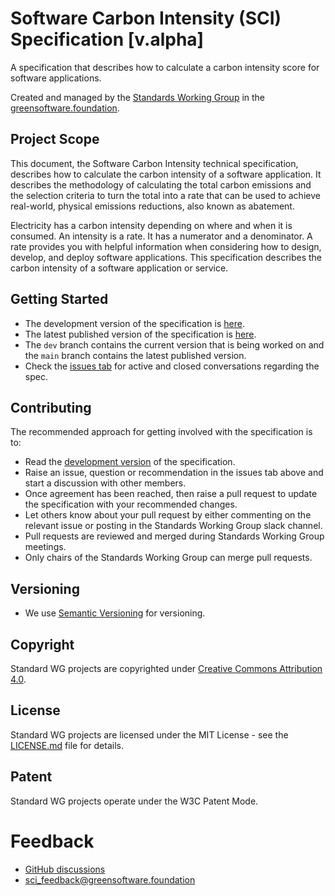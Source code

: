 # Software Carbon Intensity (SCI) Specification [v.alpha]

A specification that describes how to calculate a carbon intensity score for software applications. 

Created and managed by the [Standards Working Group](https://github.com/Green-Software-Foundation/standards_wg) in the [greensoftware.foundation](https://greensoftware.foundation).


## Project Scope
This document, the Software Carbon Intensity technical specification, describes how to calculate the carbon intensity of a software application. It describes the methodology of calculating the total carbon emissions and the selection criteria to turn the total into a rate that can be used to achieve real-world, physical emissions reductions, also known as abatement.

Electricity has a carbon intensity depending on where and when it is consumed. An intensity is a rate. It has a numerator and a denominator. A rate provides you with helpful information when considering how to design, develop, and deploy software applications. This specification describes the carbon intensity of a software application or service.

## Getting Started
- The development version of the specification is [here](https://github.com/Green-Software-Foundation/software_carbon_intensity/blob/dev/Software_Carbon_Intensity/Software_Carbon_Intensity_Specification.md).
- The latest published version of the specification is [here](https://github.com/Green-Software-Foundation/software_carbon_intensity/blob/main/Software_Carbon_Intensity/Software_Carbon_Intensity_Specification.md).
- The `dev` branch contains the current version that is being worked on and the `main` branch contains the latest published version.
- Check the [issues tab](https://github.com/Green-Software-Foundation/software_carbon_intensity/issues) for active and closed conversations regarding the spec.

## Contributing
The recommended approach for getting involved with the specification is to:
- Read the [development version](https://github.com/Green-Software-Foundation/software_carbon_intensity/blob/dev/Software_Carbon_Intensity/Software_Carbon_Intensity_Specification.md) of the specification.
- Raise an issue, question or recommendation in the issues tab above and start a discussion with other members.
- Once agreement has been reached, then raise a pull request to update the specification with your recommended changes.
- Let others know about your pull request by either commenting on the relevant issue or posting in the Standards Working Group slack channel.
- Pull requests are reviewed and merged during Standards Working Group meetings.
- Only chairs of the Standards Working Group can merge pull requests.

## Versioning
* We use [Semantic Versioning](http://semver.org/) for versioning.

## Copyright
Standard WG projects are copyrighted under [Creative Commons Attribution 4.0](https://creativecommons.org/licenses/by/4.0/).

## License
Standard WG projects are licensed under the MIT License - see the [LICENSE.md](Software_Carbon_Intensity/License.md) file for details.

## Patent
Standard WG projects operate under the W3C Patent Mode.

# Feedback
* [GitHub discussions](https://github.com/Green-Software-Foundation/software_carbon_intensity/discussions/new?category=sci-feedback)
* <sci_feedback@greensoftware.foundation>
